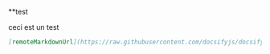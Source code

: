 **test

ceci est un test
```markdown
[remoteMarkdownUrl](https://raw.githubusercontent.com/docsifyjs/docsify/develop/README.md)
